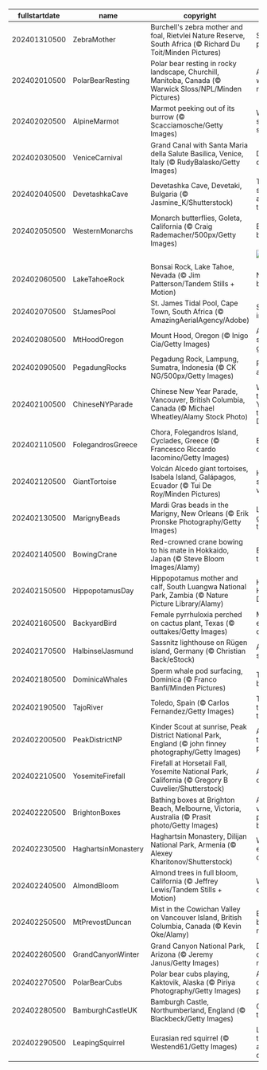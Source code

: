|fullstartdate|name|copyright|title|image|
|--|--|--|--|--|
202401310500|ZebraMother|Burchell's zebra mother and foal, Rietvlei Nature Reserve, South Africa (© Richard Du Toit/Minden Pictures)|Stripe a pose|![](/en-CA/2024/02/202401310500ZebraMother.jpg)|
202402010500|PolarBearResting|Polar bear resting in rocky landscape, Churchill, Manitoba, Canada (© Warwick Sloss/NPL/Minden Pictures)|A long winter's nap|![](/en-CA/2024/02/202402010500PolarBearResting.jpg)|
202402020500|AlpineMarmot|Marmot peeking out of its burrow (© Scacciamosche/Getty Images)|Will Willie see his shadow?|![](/en-CA/2024/02/202402020500AlpineMarmot.jpg)|
202402030500|VeniceCarnival|Grand Canal with Santa Maria della Salute Basilica, Venice, Italy (© RudyBalasko/Getty Images)|Days of disguises|![](/en-CA/2024/02/202402030500VeniceCarnival.jpg)|
202402040500|DevetashkaCave|Devetashka Cave, Devetaki, Bulgaria (© Jasmine_K/Shutterstock)|The skylights are a nice touch|![](/en-CA/2024/02/202402040500DevetashkaCave.jpg)|
202402050500|WesternMonarchs|Monarch butterflies, Goleta, California (© Craig Rademacher/500px/Getty Images)|Butterfly ballet|![](/en-CA/2024/02/202402050500WesternMonarchs.jpg)|
||||![](/en-CA/2024/02/.jpg)|
202402060500|LakeTahoeRock|Bonsai Rock, Lake Tahoe, Nevada (© Jim Patterson/Tandem Stills + Motion)|Nature's bonsai|![](/en-CA/2024/02/202402060500LakeTahoeRock.jpg)|
202402070500|StJamesPool|St. James Tidal Pool, Cape Town, South Africa (© AmazingAerialAgency/Adobe)|Sanctuary in the surf|![](/en-CA/2024/02/202402070500StJamesPool.jpg)|
202402080500|MtHoodOregon|Mount Hood, Oregon (© Inigo Cia/Getty Images)|A sleeping giant|![](/en-CA/2024/02/202402080500MtHoodOregon.jpg)|
202402090500|PegadungRocks|Pegadung Rock, Lampung, Sumatra, Indonesia (© CK NG/500px/Getty Images)|Rocks and roll|![](/en-CA/2024/02/202402090500PegadungRocks.jpg)|
202402100500|ChineseNYParade|Chinese New Year Parade, Vancouver, British Columbia, Canada (© Michael Wheatley/Alamy Stock Photo)|Welcome to the Year of the Dragon!|![](/en-CA/2024/02/202402100500ChineseNYParade.jpg)|
202402110500|FolegandrosGreece|Chora, Folegandros Island, Cyclades, Greece (© Francesco Riccardo Iacomino/Getty Images)|Elysium on Earth|![](/en-CA/2024/02/202402110500FolegandrosGreece.jpg)|
202402120500|GiantTortoise|Volcán Alcedo giant tortoises, Isabela Island, Galápagos, Ecuador (© Tui De Roy/Minden Pictures)|Home sweet volcano|![](/en-CA/2024/02/202402120500GiantTortoise.jpg)|
202402130500|MarignyBeads|Mardi Gras beads in the Marigny, New Orleans (© Erik Pronske Photography/Getty Images)|Let the good times roll!|![](/en-CA/2024/02/202402130500MarignyBeads.jpg)|
202402140500|BowingCrane|Red-crowned crane bowing to his mate in Hokkaido, Japan (© Steve Bloom Images/Alamy)|Better together|![](/en-CA/2024/02/202402140500BowingCrane.jpg)|
202402150500|HippopotamusDay|Hippopotamus mother and calf, South Luangwa National Park, Zambia (© Nature Picture Library/Alamy)|Happy Hippo Day!|![](/en-CA/2024/02/202402150500HippopotamusDay.jpg)|
202402160500|BackyardBird|Female pyrrhuloxia perched on cactus plant, Texas (© outtakes/Getty Images)|Make every bird count|![](/en-CA/2024/02/202402160500BackyardBird.jpg)|
202402170500|HalbinselJasmund|Sassnitz lighthouse on Rügen island, Germany (© Christian Back/eStock)|A frozen sentinel|![](/en-CA/2024/02/202402170500HalbinselJasmund.jpg)|
202402180500|DominicaWhales|Sperm whale pod surfacing, Dominica (© Franco Banfi/Minden Pictures)|Taking a breather|![](/en-CA/2024/02/202402180500DominicaWhales.jpg)|
202402190500|TajoRiver|Toledo, Spain (© Carlos Fernandez/Getty Images)|Toledo's timeless tale|![](/en-CA/2024/02/202402190500TajoRiver.jpg)|
202402200500|PeakDistrictNP|Kinder Scout at sunrise, Peak District National Park, England (© john finney photography/Getty Images)|A park for the people|![](/en-CA/2024/02/202402200500PeakDistrictNP.jpg)|
202402210500|YosemiteFirefall|Firefall at Horsetail Fall, Yosemite National Park, California (© Gregory B Cuvelier/Shutterstock)|A natural oxymoron|![](/en-CA/2024/02/202402210500YosemiteFirefall.jpg)|
202402220500|BrightonBoxes|Bathing boxes at Brighton Beach, Melbourne, Victoria, Australia (© Prasit photo/Getty Images)|A veritable palette of boxes|![](/en-CA/2024/02/202402220500BrightonBoxes.jpg)|
202402230500|HaghartsinMonastery|Haghartsin Monastery, Dilijan National Park, Armenia (© Alexey Kharitonov/Shutterstock)|Where eagles dance|![](/en-CA/2024/02/202402230500HaghartsinMonastery.jpg)|
202402240500|AlmondBloom|Almond trees in full bloom, California (© Jeffrey Lewis/Tandem Stills + Motion)|Whispers of spring|![](/en-CA/2024/02/202402240500AlmondBloom.jpg)|
202402250500|MtPrevostDuncan|Mist in the Cowichan Valley on Vancouver Island, British Columbia, Canada (© Kevin Oke/Alamy)|Behind a blanket of mist|![](/en-CA/2024/02/202402250500MtPrevostDuncan.jpg)|
202402260500|GrandCanyonWinter|Grand Canyon National Park, Arizona (© Jeremy Janus/Getty Images)|Deeply chasm-matic|![](/en-CA/2024/02/202402260500GrandCanyonWinter.jpg)|
202402270500|PolarBearCubs|Polar bear cubs playing, Kaktovik, Alaska (© Piriya Photography/Getty Images)|An ice day to play|![](/en-CA/2024/02/202402270500PolarBearCubs.jpg)|
202402280500|BamburghCastleUK|Bamburgh Castle, Northumberland, England (© Blackbeck/Getty Images)|Grow with the flow|![](/en-CA/2024/02/202402280500BamburghCastleUK.jpg)|
202402290500|LeapingSquirrel|Eurasian red squirrel (© Westend61/Getty Images)|Leaping through an extra day|![](/en-CA/2024/02/202402290500LeapingSquirrel.jpg)|
